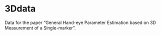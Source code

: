 # 3Ddata
Data for the paper “General Hand-eye Parameter Estimation based on 3D Measurement of a Single-marker”.
